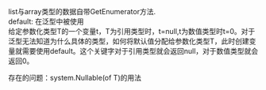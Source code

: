 list与array类型的数据自带GetEnumerator方法.  
default: 在泛型中被使用  
  给定参数化类型T的一个变量t，T为引用类型时，t=null,t为数值类型时t=0。对于泛型无法知道为什么具体的类型，如何将默认值分配给参数化类型T，此时创建变量就需要使用default。这个关键字对于引用类型就会返回null，对于数值类型就会返回0。  

存在的问题：system.Nullable(of T)的用法  

